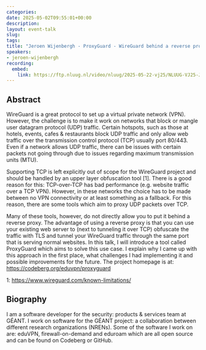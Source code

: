 ```yaml
---
categories:
date: 2025-05-02T09:55:01+00:00
description:
layout: event-talk
slug:
tags:
title: "Jeroen Wijenbergh - ProxyGuard - WireGuard behind a reverse proxy"
speakers:
- jeroen-wijenbergh
recording:
  embed:
    link: https://ftp.nluug.nl/video/nluug/2025-05-22-vj25/NLUUG-VJ25-JeroenWijenbergh-ProxyGuardWireguardBehindReverseProxy.mp4
---
```


## Abstract

WireGuard is a great protocol to set up a virtual private network (VPN). However, the challenge is to make it work on networks that block or mangle user datagram protocol (UDP) traffic. Certain hotspots, such as those at hotels, events, cafes & restaurants block UDP traffic and only allow web traffic over the transmission control protocol (TCP) usually port 80/443. Even if a network allows UDP traffic, there can be issues with certain packets not going through due to issues regarding maximum transmission units (MTU).

Supporting TCP is left explicitly out of scope for the WireGuard project and should be handled by an upper layer obfuscation tool [1]. There is a good reason for this: TCP-over-TCP has bad performance (e.g. website traffic over a TCP VPN). However, in these networks the choice has to be made between no VPN connectivity or at least something as a fallback. For this reason, there are some tools which aim to proxy UDP packets over TCP.

Many of these tools, however, do not directly allow you to put it behind a reverse proxy. The advantage of using a reverse proxy is that you can use your existing web server to (next to tunneling it over TCP) obfuscate the traffic with TLS and tunnel your WireGuard traffic through the same port that is serving normal websites. In this talk, I will introduce a tool called ProxyGuard which aims to solve this use case. I explain why I came up with this approach in the first place, what challenges I had implementing it and possible improvements for the future. The project homepage is at: https://codeberg.org/eduvpn/proxyguard

1: https://www.wireguard.com/known-limitations/

## Biography

I am a software developer for the security: products & services team at GÉANT. I work on software for the GÉANT project: a collaboration between different research organizations (NRENs). Some of the software I work on are: eduVPN, firewall-on-demand and eduroam which are all open source and can be found on Codeberg or GitHub.
